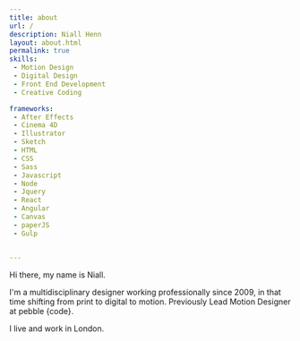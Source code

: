 ```yaml
---
title: about
url: /
description: Niall Henn
layout: about.html
permalink: true
skills:
 - Motion Design
 - Digital Design
 - Front End Development
 - Creative Coding

frameworks:
 - After Effects
 - Cinema 4D
 - Illustrator
 - Sketch
 - HTML
 - CSS
 - Sass
 - Javascript
 - Node
 - Jquery
 - React
 - Angular
 - Canvas
 - paperJS
 - Gulp


---
```

Hi there, my name is Niall.

I'm a multidisciplinary designer working professionally since 2009, in that time shifting from print to digital to motion. Previously Lead Motion Designer <br />at pebble {code}.

I live and work in London.


